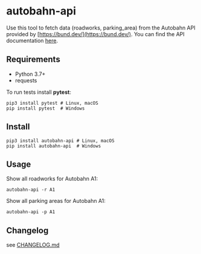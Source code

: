 # autobahn-api

Use this tool to fetch data (roadworks, parking_area) from the Autobahn API provided by [https://bund.dev/](https://bund.dev/). You can find the API documentation [here](https://autobahn.api.bund.dev/).

## Requirements

* Python 3.7+
* requests

To run tests install **pytest**:

    pip3 install pytest # Linux, macOS
    pip install pytest  # Windows

## Install

    pip3 install autobahn-api # Linux, macOS
    pip install autobahn-api  # Windows

## Usage

Show all roadworks for Autobahn A1:

    autobahn-api -r A1

Show all parking areas for Autobahn A1:

    autobahn-api -p A1

## Changelog

see [CHANGELOG.md](https://github.com/niftycode/autobahn-api/blob/main/CHANGELOG.md)
